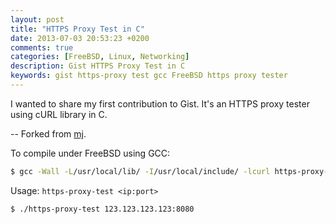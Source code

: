 ```yaml
---
layout: post
title: "HTTPS Proxy Test in C"
date: 2013-07-03 20:53:23 +0200
comments: true
categories: [FreeBSD, Linux, Networking]
description: Gist HTTPS Proxy Test in C
keywords: gist https-proxy test gcc FreeBSD https proxy tester 
---
```

I wanted to share my first contribution to Gist. It's an HTTPS proxy tester using cURL library in C.

-- Forked from [mj](https://gist.github.com/mj/5102778 "Original Gist by mj").
<!-- more -->
<script type="text/javascript" src="https://gist.github.com/draco003/5448626.js"></script>

To compile under FreeBSD using GCC:
``` bash
$ gcc -Wall -L/usr/local/lib/ -I/usr/local/include/ -lcurl https-proxy-test.c -o https-proxy-test
```

Usage: `https-proxy-test <ip:port>`
``` bash
$ ./https-proxy-test 123.123.123.123:8080
```
